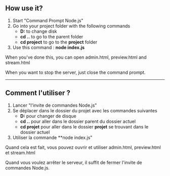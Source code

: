 ## How use it?
1. Start "Command Prompt Node.js"
1. Go into your project folder with the following commands
    - **D:** to change disk
    - **cd ..** to go to the parent folder
    - **cd project** to go to the **project** folder
1. Use this command : **node index.js**

When you've done this, you can open admin.html, preview.html and stream.html

When you want to stop the server, just close the command prompt.

-----

## Comment l'utiliser ?
1. Lancer "l'invite de commandes Node.js"
1. Se déplacer dans le dossier du projet avec les commandes suivantes
    - **D:** pour changer de disque
    - **cd ..** pour aller dans le dossier parent du dossier actuel
    - **cd projet** pour aller dans le dossier **projet** se trouvant dans le dossier actuel
1. Utiliser la commande **node index.js"

Quand cela est fait, vous pouvez ouvrir et utiliser admin.html, preview.html et stream.html

Quand vous voulez arrêter le serveur, il suffit de fermer l'invite de commandes Node.js.
